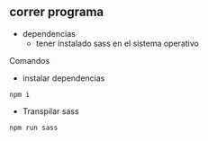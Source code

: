 ## correr programa

- dependencias
  - tener instalado sass en el sistema operativo

Comandos

- instalar dependencias

```
npm i
```

- Transpilar sass

```
npm run sass
```
